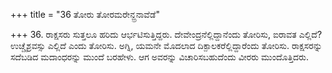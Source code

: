 +++
title = "36 ತೋರು ತೋರಮರೇನ್ದ್ರನಾವೆಡೆ"

+++
36. ರಾಕ್ಷಸರು ಸುತ್ತಲೂ ಹರಿದು ಆರ್ಭಟಿಸುತ್ತಿದ್ದರು. ದೇವೇಂದ್ರನೆಲ್ಲಿದ್ದಾನೆಂದು ತೋರಿಸು, ಐರಾವತ ಎಲ್ಲಿದೆ? ಉಚ್ಚೈಶ್ರವಸ್ಸು ಎಲ್ಲಿದೆ ಎಂದು ತೋರಿಸು. ಅಗ್ನಿ, ಯಮನೇ ಮೊದಲಾದ ದಿಕ್ಪಾಲಕರೆಲ್ಲಿದ್ದಾರೆಂದು ತೋರಿಸು. ರಾಕ್ಷಸರನ್ನು ಸದೆಬಡಿದ ಮದಾಂಧರನ್ನು ಮುಂದೆ ಬರಹೇಳು. ಆಗ ಅವರನ್ನು ವಿಚಾರಿಸಬಹುದೆಂದು ವೀರರು ಮುಂದೊತ್ತಿದರು.